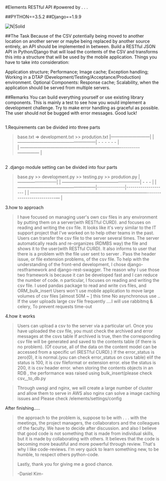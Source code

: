 #Elements RESTful API
#powered by . . .

##PYTHON==3.5.2
##Django==1.9.9

![N|Solid](http://brainjunkfood.com/wp-content/uploads/2015/09/pic_1561903.jpg )


##The Task
Because of the CSV potentially being moved to another location on another server or maybe being replaced by another source entirely, an API should be implemented in between.
Build a RESTful JSON API in Python/Django that will load the contents of the CSV and transforms this into a structure that will be used by the mobile application.
Things you have to take into consideration:

Application structure;
Performance;
Image cache;
Exception handling;
Working in a DTAP (Development/Testing/Acceptance/Production) environment.
Optional Components:
Response cache;
Scalability, when the application should be served from multiple servers.

##Remarks
You can build everything yourself or use existing library components. This is mainly a test to see how you would implement a development challenge.
Try to make error handling as graceful as possible. The user should not be bugged with error messages.
Good luck!

##

1.Requirements can be divided into three parts

>base.txt  =>  development.txt  >>  prodution.txt
>    |—————————|
>    | ——————————————————|  -   -   -  -  - - |                       
>    | ———————————————————————----------————— |

##

2 .django module setting can be divided into four parts

>base.py >>   development.py   >> testing.py >> prodution.py
>    |—————————|
>    | ——————————————————|  -   -     - |
>    | ——————————————————|--------------|-------------------- |
>    | ———————————————————————————--------------------------— |


3.how to approach
>I have focused on managing user's own csv files in any environment by putting them on a server(with RESTful CURD).
>and focuses on reading and writing the csv file.
>It looks like it's very similar to the IT support project that I've worked on to help other teams in the past.
>Users can transfer the csv file to the server several times.
>The server automatically reads and re-organizes (RDMBS way) the file and shows it to the user(with RESTful CURD).
>It also informs to user that there is a problem with the file user sent to server .
>Pass the header issue, or file extension problems, of the csv file.
>To help with the understanding of the front-end development,
I chose django-restframework and django-rest-swagger.
>The reason why I use those two framework is because it can be developed fast and I can reduce the number of code.
>n particular, I focuses on reading and writing the csv file.
>I used pandas package to read and write cvs files, and ORM_bulk_insert
>Users won't use mobile application to move large volumes of csv files [almost 50M ~ ]
>this time No asynchronous use ..
>If the user uploads large csv file frequently ....I will use rabbitmq & celery, To prevent requests time-out

4.how it works
>Users can upload a csv to the server via a particular url.
>Once you have uploaded the csv file, you must check the archived and error messages at the csvs table
>If archived is true, then the corresponding csv file will be generated and saved to the contents table (if there is no problem).
>(Of course, all of the data on the content model can be accessed from a specific url (RESTful CURD).)
>If the error_status is zero(0), it is normal.(you can check error_status on csvs table)
>elif the status is 100, it is csv fileformat or extension error.
>else the status is 200, it is csv header error.
>when storing the contents objects in an RDB , the performance was raised using bulk_insert(please check csv__to_db.py

>Through uwsgi and nginx, we will create a large number of cluster and allow them to serve in AWS
>also nginx can solve a image caching issues 
>and Please check /elements/settings/config


After finishing.....
>
>the approach to the problem is, suppose to be with . . .
>with the meetings, the project managers, the collaborators and the colleagues of the faculty.
>We have to decide after discussion.
>and also I believe that good code is not something that is made from individual skills, but it is made by collaborating with others.
>It believes that the code is becoming more beautiful and more powerful through review.
>That's why I like code-reviews.
>I'm very quick to learn something new, to be humble, to respect others python-code.
>
>Lastly, thank you for giving me a good chance.
>
>-Daniel Kim-
>
